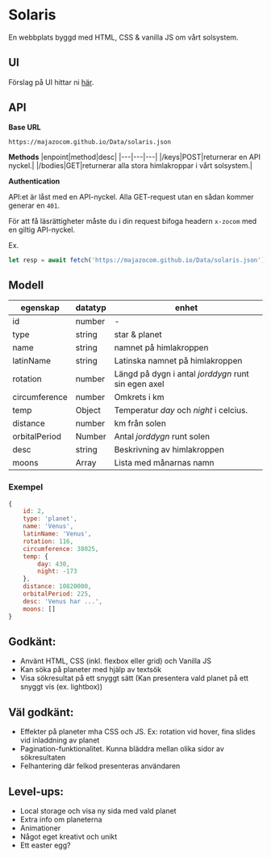 
# Solaris
En webbplats byggd med HTML, CSS & vanilla JS om vårt solsystem.

## UI
Förslag på UI hittar ni [här](https://www.figma.com/file/Snw8n1gba7Mbk6TCLEAB1A/JS-%2F-Solaris?node-id=0%3A1).

## API
**Base URL**
```
https://majazocom.github.io/Data/solaris.json
```

**Methods**
|enpoint|method|desc|
|---|---|---|
|/keys|POST|returnerar en API nyckel.|
|/bodies|GET|returnerar alla stora himlakroppar i vårt solsystem.|


**Authentication**

API:et är låst med en API-nyckel. Alla GET-request utan en sådan kommer generar en ```401```. 

För att få läsrättigheter måste du i din request bifoga headern ```x-zocom``` med en giltig API-nyckel.

Ex. 

```js
let resp = await fetch('https://majazocom.github.io/Data/solaris.json');
```

## Modell
|egenskap|datatyp|enhet|
|---|---|---|
|id|number|-|
|type|string|star & planet|
|name|string|namnet på himlakroppen|
|latinName|string|Latinska namnet på himlakroppen|
|rotation|number|Längd på dygn i antal *jorddygn* runt sin egen axel|
|circumference|number|Omkrets i km|
|temp|Object|Temperatur *day* och *night* i celcius.|
|distance|number|km från solen|
|orbitalPeriod|Number|Antal *jorddygn* runt solen|
|desc|string|Beskrivning av himlakroppen|
|moons|Array|Lista med månarnas namn|

### Exempel

```js
{
    id: 2,
    type: 'planet',
    name: 'Venus',
    latinName: 'Venus',
    rotation: 116,
    circumference: 38025,
    temp: {
        day: 430,
        night: -173
    },
    distance: 10820000,
    orbitalPeriod: 225,
    desc: 'Venus har ...',
    moons: []
}
```

## Godkänt:
* Använt HTML, CSS (inkl. flexbox eller grid) och Vanilla JS 
* Kan söka på planeter med hjälp av textsök
* Visa sökresultat på ett snyggt sätt (Kan presentera vald planet på ett snyggt vis (ex. lightbox))

## Väl godkänt:
* Effekter på planeter mha CSS och JS. Ex: rotation vid hover, fina slides vid inladdning av planet
* Pagination-funktionalitet. Kunna bläddra mellan olika sidor av sökresultaten
* Felhantering där felkod presenteras användaren

## Level-ups:
* Local storage och visa ny sida med vald planet
* Extra info om planeterna
* Animationer
* Något eget kreativt och unikt
* Ett easter egg?
